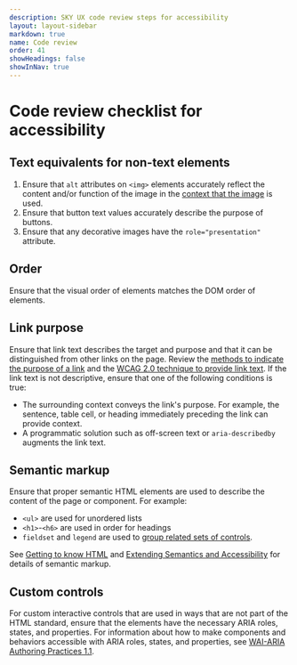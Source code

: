```yaml
---
description: SKY UX code review steps for accessibility
layout: layout-sidebar
markdown: true
name: Code review
order: 41
showHeadings: false
showInNav: true
---
```


# Code review checklist for accessibility

## Text equivalents for non-text elements

1. Ensure that <code>alt</code> attributes on <code>&lt;img&gt;</code> elements accurately reflect the content and/or function of the image in the [context that the image](http://webaim.org/techniques/alttext/#context) is used.
2. Ensure that button text values accurately describe the purpose of buttons.
3. Ensure that any decorative images have the <code>role="presentation"</code> attribute.

## Order

Ensure that the visual order of elements matches the DOM order of elements.

## Link purpose

Ensure that link text describes the target and purpose and that it can be distinguished from other links on the page. Review the [methods to indicate the purpose of a link](http://www.ssbbartgroup.com/blog/methods-of-indicating-the-purpose-of-a-link/) and the [WCAG 2.0 technique to provide link text](https://www.w3.org/TR/2016/NOTE-WCAG20-TECHS-20160317/H30.html). If the link text is not descriptive, ensure that one of the following conditions is true:
   - The surrounding context conveys the link's purpose. For example, the sentence, table cell, or heading immediately preceding the link can provide context.
   - A programmatic solution such as off-screen text or <code>aria-describedby</code> augments the link text.

## Semantic markup

Ensure that proper semantic HTML elements are used to describe the content of the page or component. For example:
- <code>&lt;ul&gt;</code> are used for unordered lists
- <code>&lt;h1&gt;</code>-<code>&lt;h6&gt;</code> are used in order for headings
- <code>fieldset</code> and <code>legend</code> are used to [group related sets of controls](https://www.w3.org/WAI/tutorials/forms/grouping/).

See [Getting to know HTML](http://learn.shayhowe.com/html-css/getting-to-know-html/) and [Extending Semantics and Accessibility](http://learn.shayhowe.com/advanced-html-css/semantics-accessibility/) for details of semantic markup.

## Custom controls

For custom interactive controls that are used in ways that are not part of the HTML standard, ensure that the elements have the necessary ARIA roles, states, and properties. For information about how to make components and behaviors accessible with ARIA roles, states, and properties, see [WAI-ARIA Authoring Practices 1.1](https://www.w3.org/TR/wai-aria-practices/).
